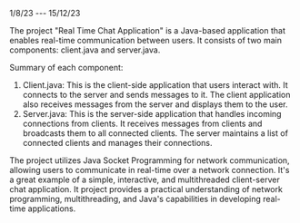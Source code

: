 1/8/23 --- 15/12/23

The project "Real Time Chat Application" is a Java-based application that enables real-time communication between users. It consists of two main components: client.java and server.java.

Summary of each component:
1. Client.java: This is the client-side application that users interact with. It connects to the server and sends messages to it. The client application also receives messages from the server and displays them to the user.
2. Server.java: This is the server-side application that handles incoming connections from clients. It receives messages from clients and broadcasts them to all connected clients. The server maintains a list of connected clients and manages their connections.

The project utilizes Java Socket Programming for network communication, allowing users to communicate in real-time over a network connection. It's a great example of a simple, interactive, and multithreaded client-server chat application. It project provides a practical understanding of network programming, multithreading, and Java's capabilities in developing real-time applications.
